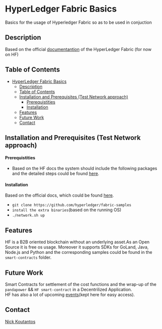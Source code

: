# HyperLedger Fabric Basics

Basics for the usage of Hyperledger Fabric so as to be used in conjuction 

## Description

Based on the official [documentantion](https://hyperledger-fabric.readthedocs.io/en/release-2.0/whatis.html) of the HyperLedger Fabric (for now on HF) 

## Table of Contents

- [HyperLedger Fabric Basics](#hyperledger-fabric-basics)
  - [Description](#description)
  - [Table of Contents](#table-of-contents)
  - [Installation and Prerequisites (Test Network approach)](#installation-and-prerequisites-test-network-approach)
      - [Prerequistities](#prerequistities)
      - [Installation](#installation)
  - [Features](#features)
  - [Future Work](#future-work)
  - [Contact](#contact)

## Installation and Prerequisites (Test Network approach)

#### Prerequistities
* Based on the HF docs the system should include the following packages and the detailed steps could be found [here](https://hyperledger-fabric.readthedocs.io/en/release-2.0/prereqs.html).
#### Installation
  Based on the official docs, which could be found [here](https://hyperledger-fabric.readthedocs.io/en/release-2.0/install.html).
* ```git clone https://github.com/hyperledger/fabric-samples```
* ```install the extra binaries```(based on the running OS)
* ```./network.sh up```



## Features 

HF is a B2B oriented blockchain without an underlying asset.As an Open Source it is free os usage.
Moreover it supports SDKs for GoLand, Java, Node.js and Python and the corresponding samples could be found in the ```smart-contracts``` folder.


## Future Work

Smart Contracts for settlement of the cost functions and the wrap-up of the ```pandapower``` && ```HF smart-contract``` in a Decentrilized Application.\
HF has also a lot of upcoming [events](https://lists.hyperledger.org/g/labs/calendar)(kept here for easy access).

## Contact

[Nick Koutantos](https://nikolaoskoutantos.com/)
